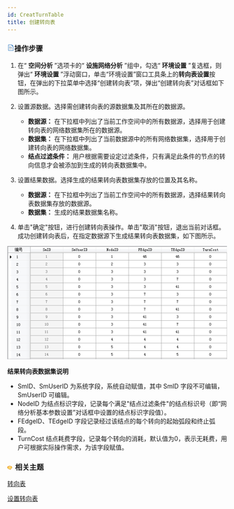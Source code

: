 ```yaml
---
id: CreatTurnTable
title: 创建转向表
---
```

### ![](../img/read.gif)操作步骤

1. 在“ **空间分析** ”选项卡的“ **设施网络分析** ”组中，勾选“ **环境设置** ”复选框，则弹出“ **环境设置** ”浮动窗口，单击“环境设置”窗口工具条上的**转向表设置**按钮，在弹出的下拉菜单中选择“创建转向表”项，弹出“创建转向表”对话框如下图所示。
2. 设置源数据。选择需创建转向表的源数据集及其所在的数据源。
   - **数据源：** 在下拉框中列出了当前工作空间中的所有数据源，选择用于创建转向表的网络数据集所在的数据源。
   - **数据集：** 在下拉框中列出了当前数据源中的所有网络数据集，选择用于创建转向表的网络数据集。
   - **结点过滤条件：** 用户根据需要设定过滤条件，只有满足此条件的节点的转向信息才会被添加到生成的转向表数据集中。
3. 设置结果数据。选择生成的结果转向表数据集存放的位置及其名称。
   - **数据源：** 在下拉框中列出了当前工作空间中的所有数据源，选择结果转向表数据集存放的数据源。
   - **数据集：** 生成的结果数据集名称。

4. 单击"确定"按钮，进行创建转向表操作。单击"取消"按钮，退出当前对话框。   
成功创建转向表后，在指定数据源下生成结果转向表数据集，如下图所示。

![](img/TurnTableResult.png)  
  
**结果转向表数据集说明**

   * SmID、SmUserID 为系统字段，系统自动赋值，其中 SmID 字段不可编辑，SmUserID 可编辑。
   * NodeID 为结点标识字段，记录每个满足"结点过滤条件"的结点标识号（即“网络分析基本参数设置”对话框中设置的结点标识字段值）。
   * FEdgeID、TEdgeID 字段记录经过该结点的每个转向的起始弧段和终止弧段。
   * TurnCost 结点耗费字段，记录每个转向的消耗，默认值为0，表示无耗费，用户可根据实际操作需求，为该字段赋值。

### ![](../img/seealso.png) 相关主题

<!-- ![](../img/smalltitle.png) -->
[转向表](TurnTable.html)

<!-- ![](../img/smalltitle.png) -->
[设置转向表](SetTurnTable.html)
